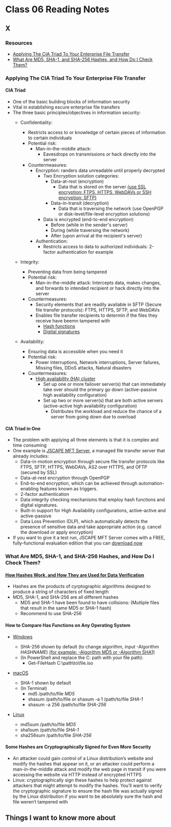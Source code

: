 # Class 06 Reading Notes

## X

### Resources

- [Applying The CIA Triad To Your Enterprise File Transfer](https://www.jscape.com/blog/implementing-the-cia-triad-when-transferring-files-through-the-internet)
- [What Are MD5, SHA-1, and SHA-256 Hashes, and How Do I Check Them?](https://www.howtogeek.com/67241/htg-explains-what-are-md5-sha-1-hashes-and-how-do-i-check-them/)

### Applying The CIA Triad To Your Enterprise File Transfer

#### CIA Triad

- One of the basic building blocks of information security
- Vital in establishing escure enterprise file transfers
- The three basic principles/objectives in information security:
  - Confidentiality:
    - Restricts access to or knowledge of certain pieces of information to certain individuals
    - Potential risk:
      - Man-in-the-middle attack:
        - Eavesdrops on transmissions or hack directly into the server
    - Countermeasures:
      - Encryption: randers data unreadable until properly decrypted
        - Two Encryption solution categories:
          - Data-at-rest (encryption)
            - Data that is stored on the server [(use SSL encryption: FTPS, HTTPS, WebDAVs or SSH encryption: SFTP)](https://www.jscape.com/blog/ssl-vs-ssh-simplified)
          - Data-in-transit (decryption)
            - Data that is traversing the network (use OpenPGP or disk-level/file-level encryption solutions)
        - Data is encrypted (end-to-end encryption):
          - Before (while in the sender's server)
          - During (while traversing the network)
          - After (upon arrival at the recipient's server)
      - Authentication:
        - Restricts access to data to authorized individuals: 2-factor authentication for example

  - Integrity:
    - Preventing data from being tampered
    - Potential risk:
      - Man-in-the-middle attack: Intercepts data, makes changes, and forwards to intended recipient or hack directly into the server
    - Countermeasures:
      - Security elements that are readily available in SFTP (Secure file transfer protocols): FTPS, HTTPS, SFTP, and WebDAVs
      - Enables file transfer recipients to determin if the files they receive have beemn tampered with
        - [Hash functions](https://www.jscape.com/blog/understanding-hashing)
        - [Digital signatures](https://www.jscape.com/blog/what-is-a-digital-signature)

  - Availability:
    - Ensuring data is accessible when you need it
    - Potential risk:
      - Power interruptions, Network interruptions, Server failures, Missing files, DDoS attacks, Natural disasters
    - Countermeasures:
      - [High availability (HA) cluster](https://www.jscape.com/blog/active-active-vs-active-passive-high-availability-cluster)
        - Set up one or more failover server(s) that can immediately take over should the primary go down (active-passive high availability configuration)
        - Set up two or more server(s) that are both active servers (active-active high availability configuration)
          - Distributes the workload and reduce the chance of a server from going down due to overload

#### CIA Triad in One

- The problem with applying all three elements is that it is complex and time consuming
- One example is [JSCAPE MFT Server](https://www.jscape.com/products/file-transfer-servers/jscape-mft-server), a managed file transfer server that already includes:
  - Data-in-motion encryption through secure file transfer protocols like FTPS, SFTP, HTTPS, WebDAVs, AS2 over HTTPS, and OFTP (secured by SSL)
  - Data-at-rest encryption through OpenPGP
  - End-to-end encryption, which can be achieved through automation-enabling features known as triggers.
  - 2-factor authentication
  - Data integrity checking mechanisms that employ hash functions and digital signatures.
  - Built-in support for High Availability configurations, active-active and active-passive
  - Data Loss Prevention (DLP), which automatically detects the presence of sensitive data and take appropriate action (e.g. cancel the download or apply encryption)
- If you want to give it a test run, JSCAPE MFT Server comes with a FREE, fully-functional evaluation edition that you can [download now](https://www.jscape.com/download-jscape-mft-server?__hstc=&__hssc=&hsCtaTracking=bc0b30b7-ff62-4084-b0f6-2fd6dd7b611e%7C8a2284f9-c213-417a-8269-aa4df7608474)

### What Are MD5, SHA-1, and SHA-256 Hashes, and How Do I Check Them?

#### [How Hashes Work, and How They are Used for Data Verification](https://www.howtogeek.com/wp-content/uploads/2017/02/img_5894fd26536fe.png?trim=1,1&bg-color=000&pad=1,1)

- Hashes are the products of cyrptographic algorithms designed to produce a string of characters of fixed length
- MD5, SHA-1, and SHA-256 are all different hashes
  - MD5 and SHA-1 have been found to have collisions: (Mutliple files that result in the same MD5 or SHA-1 hash)
  - Recommend to use SHA-256

#### How to Compare Has Functions on Any Operating System

- [Windows](https://www.howtogeek.com/wp-content/uploads/2017/02/img_5894fdeca4031.png?trim=1,1&bg-color=000&pad=1,1)
  - SHA-256 shown by default (to change algorithm, input -Algorithm *HASHNAME*) [(for example: -Algorithm MD5 or -Algorithm SHA1)](https://www.howtogeek.com/wp-content/uploads/2017/02/img_5894fe1cde185.png?trim=1,1&bg-color=000&pad=1,1)
  - (In PowerShell and replace the C: path with your file path):
    - Get-FileHash C:\path\to\file.iso

- [macOS](https://www.howtogeek.com/wp-content/uploads/2017/02/img_5894fc9b9b5f8.png?trim=1,1&bg-color=000&pad=1,1)
  - SHA-1 shown by default
  - (In Terminal)
    - md5 /path/to/file *MD5*
    - shasum /path/to/file or shasum -a 1 /path/to/file *SHA-1*
    - shasum -a 256 /path/to/file *SHA-256*

- [Linux](https://www.howtogeek.com/wp-content/uploads/2017/02/img_5894fc0e80b69.png?trim=1,1&bg-color=000&pad=1,1)
  - md5sum /path/to/file *MD5*
  - sha1sum /path/to/file *SHA-1*
  - sha256sum /path/to/file *SHA-256*

#### Some Hashes are Cryptographically Signed for Even More Security

- An attacker could gain control of a Linux distribution’s website and modify the hashes that appear on it, or an attacker could perform a man-in-the-middle attack and modify the web page in transit if you were accessing the website via HTTP instead of encrypted HTTPS
- Linux: cryptographically sign these hashes to help protect against attackers that might attempt to modify the hashes. You’ll want to verify the cryptographic signature to ensure the hash file was actually signed by the Linux distribution if you want to be absolutely sure the hash and file weren’t tampered with

## Things I want to know more about
